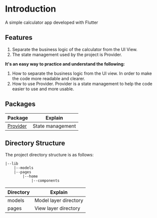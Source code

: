 # Introduction

A simple calculator app developed with Flutter

## Features
1. Separate the business logic of the calculator from the UI View.
2. The state management used by the project is Provider.

**It's an easy way to practice and understand the following:**
1. How to separate the business logic from the UI view. 
   In order to make the code more readable and clearer.
2. How to use Provider.
   Provider is a state management to help the code easier to use and more usable.

## Packages

| **Package**                                   | **Explain**      |
|-----------------------------------------------|------------------|
| [Provider](https://pub.dev/packages/provider) | State management |



## Directory Structure

The project directory structure is as follows:
```
|--lib
    |--models
    |--pages
        |--home
            |--components
```


| **Directory** | **Explain**           |
|---------------|-----------------------|
| models        | Model layer directory |
| pages         | View layer directory  |



